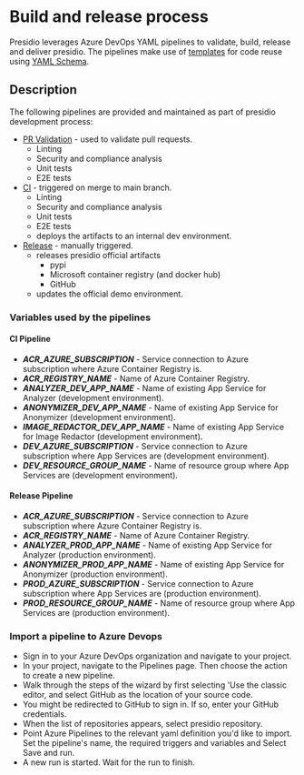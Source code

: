 # Build and release process

Presidio leverages Azure DevOps YAML pipelines to validate, build, release and deliver presidio.
The pipelines make use of [templates](https://docs.microsoft.com/en-us/azure/devops/pipelines/process/templates?view=azure-devops)
for code reuse using [YAML Schema](https://docs.microsoft.com/en-us/azure/devops/pipelines/yaml-schema?view=azure-devops&tabs=schema).

## Description

The following pipelines are provided and maintained as part of presidio development process:

-   [PR Validation](https://github.com/microsoft/presidio/blob/main/azure-pipelines.yml) - used to validate pull requests.
    -   Linting
    -   Security and compliance analysis
    -   Unit tests
    -   E2E tests
-   [CI](https://github.com/microsoft/presidio/blob/main/azure-pipelines-ci.yml) - triggered on merge to main branch.
    -   Linting
    -   Security and compliance analysis
    -   Unit tests
    -   E2E tests
    -   deploys the artifacts to an internal dev environment.
-   [Release](https://github.com/microsoft/presidio/blob/main/azure-pipelines.yml) - manually triggered.
    -   releases presidio official artifacts
        -   pypi
        -   Microsoft container registry (and docker hub)
        -   GitHub
    -   updates the official demo environment.

### Variables used by the pipelines

#### CI Pipeline

-   **_ACR_AZURE_SUBSCRIPTION_** - Service connection to Azure subscription where Azure Container Registry is.
-   **_ACR_REGISTRY_NAME_** - Name of Azure Container Registry.
-   **_ANALYZER_DEV_APP_NAME_** - Name of existing App Service for Analyzer (development environment).
-   **_ANONYMIZER_DEV_APP_NAME_** - Name of existing App Service for Anonymizer (development environment).
-   **_IMAGE_REDACTOR_DEV_APP_NAME_** - Name of existing App Service for Image Redactor (development environment).
-   **_DEV_AZURE_SUBSCRIPTION_** - Service connection to Azure subscription where App Services are (development environment).
-   **_DEV_RESOURCE_GROUP_NAME_** - Name of resource group where App Services are (development environment).

#### Release Pipeline

-   **_ACR_AZURE_SUBSCRIPTION_** - Service connection to Azure subscription where Azure Container Registry is.
-   **_ACR_REGISTRY_NAME_** - Name of Azure Container Registry.
-   **_ANALYZER_PROD_APP_NAME_** - Name of existing App Service for Analyzer (production environment).
-   **_ANONYMIZER_PROD_APP_NAME_** - Name of existing App Service for Anonymizer (production environment).
-   **_PROD_AZURE_SUBSCRIPTION_** - Service connection to Azure subscription where App Services are (production environment).
-   **_PROD_RESOURCE_GROUP_NAME_** - Name of resource group where App Services are (production environment).

### Import a pipeline to Azure Devops

-   Sign in to your Azure DevOps organization and navigate to your project.
-   In your project, navigate to the Pipelines page. Then choose the action to create a new pipeline.
-   Walk through the steps of the wizard by first selecting 'Use the classic editor, and select GitHub as the location of your source code.
-   You might be redirected to GitHub to sign in. If so, enter your GitHub credentials.
-   When the list of repositories appears, select presidio repository.
-   Point Azure Pipelines to the relevant yaml definition you'd like to import.
    Set the pipeline's name, the required triggers and variables and Select Save and run.
-   A new run is started. Wait for the run to finish.
